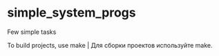 # simple_system_progs
Few simple tasks

To build projects, use make | Для сборки проектов используйте make.
